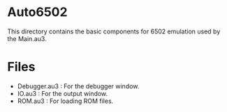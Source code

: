 # Auto6502
This directory contains the basic components for 6502 emulation used by the Main.au3.

# Files
- Debugger.au3 : For the debugger window.
- IO.au3 : For the output window.
- ROM.au3 : For loading ROM files. 